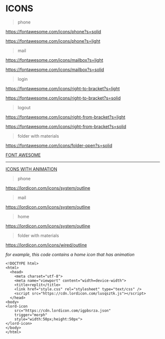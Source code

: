 # ICONS

> phone

https://fontawesome.com/icons/phone?s=solid

https://fontawesome.com/icons/phone?s=light

> mail

https://fontawesome.com/icons/mailbox?s=light

https://fontawesome.com/icons/mailbox?s=solid

> login

https://fontawesome.com/icons/right-to-bracket?s=light

https://fontawesome.com/icons/right-to-bracket?s=solid

> logout 

https://fontawesome.com/icons/right-from-bracket?s=light

https://fontawesome.com/icons/right-from-bracket?s=solid

> folder with materials 

https://fontawesome.com/icons/folder-open?s=solid

[FONT AWESOME](https://fontawesome.com/)

****

[ICONS WITH ANIMATION](https://lordicon.com/)

> phone

https://lordicon.com/icons/system/outline

> mail

https://lordicon.com/icons/system/outline

> home

https://lordicon.com/icons/system/outline

> folder with materials

https://lordicon.com/icons/wired/outline

*for example, this code contains a home icon that has animation*

    <!DOCTYPE html>
    <html>
      <head>
        <meta charset="utf-8">
        <meta name="viewport" content="width=device-width">
        <title>replit</title>
        <link href="style.css" rel="stylesheet" type="text/css" />
        <script src="https://cdn.lordicon.com/lusqsztk.js"></script>
      </head>
    <body>
    <lord-icon
        src="https://cdn.lordicon.com/igpbsrza.json"
        trigger="morph"
        style="width:50px;height:50px">
    </lord-icon>
    </body>
    </html>
